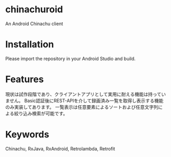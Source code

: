 # chinachuroid
An Android Chinachu client

# Installation
Please import the repository in your Android Studio and build.

# Features
現状は試作段階であり、クライアントアプリとして実用に耐える機能は持っていません。
Basic認証後にREST-APIを介して録画済み一覧を取得し表示する機能のみ実装してあります。
一覧表示は任意要素によるソートおよび任意文字列による絞り込み検索が可能です。

# Keywords
Chinachu, RxJava, RxAndroid, Retrolambda, Retrofit
